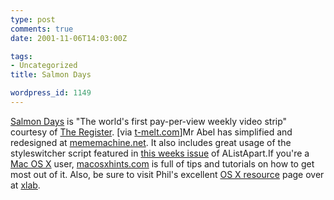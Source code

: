 ```yaml
---
type: post
comments: true
date: 2001-11-06T14:03:00Z

tags:
- Uncategorized
title: Salmon Days

wordpress_id: 1149
---
```


[Salmon Days](http://www.salmondays.tv/) is "The world's first pay-per-view weekly video strip" courtesy of [The Register](http://www.theregister.co.uk). [via [t-melt.com](http://www.t-melt.com/)]Mr Abel has simplified and redesigned at [mememachine.net](http://www.mememachine.net/blog.html). It also includes great usage of the styleswitcher script featured in [this weeks issue](http://www.alistapart.com/stories/alternate/) of AListApart.If you're a [Mac OS X](http://www.apple.com/macosx/) user, [macosxhints.com](http://www.macosxhints.com/) is full of tips and tutorials on how to get most out of it. Also, be sure to visit Phil's excellent [OS X resource](http://www.xlab.co.uk/macosx.php) page over at [xlab](http://www.xlab.co.uk/index.php).
